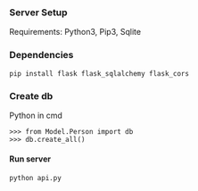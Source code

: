 ### Server Setup

Requirements:
  Python3,
  Pip3,
  Sqlite

### Dependencies
```
pip install flask flask_sqlalchemy flask_cors
```

### Create db

Python in cmd
```
>>> from Model.Person import db
>>> db.create_all()
```

#### Run server
```
python api.py
```
